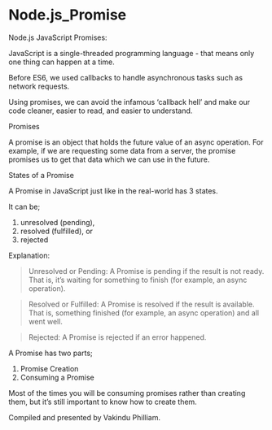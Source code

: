# Node.js_Promise
 

Node.js JavaScript Promises:

JavaScript is a single-threaded programming language - that means only one thing can happen at a time. 

Before ES6, we used callbacks to handle asynchronous tasks such as network requests.


Using promises, we can avoid the infamous ‘callback hell’ and make our code cleaner, easier to read, and easier to understand.



Promises

A promise is an object that holds the future value of an async operation.
For example, if we are requesting some data from a server, the promise promises us to get that data which we can use in the future.


States of a Promise

A Promise in JavaScript just like in the real-world has 3 states.

It can be;

1. unresolved (pending),
2. resolved (fulfilled), or
3. rejected



Explanation:

> Unresolved or Pending: A Promise is pending if the result is not ready. That is, it’s waiting for something to finish (for example, an async operation).

> Resolved or Fulfilled: A Promise is resolved if the result is available. That is, something finished (for example, an async operation) and all went well.

> Rejected: A Promise is rejected if an error happened.



A Promise has two parts;

1. Promise Creation
2. Consuming a Promise

Most of the times you will be consuming promises rather than creating them, but it’s still important to know how to create them.




Compiled and presented by Vakindu Philliam.



